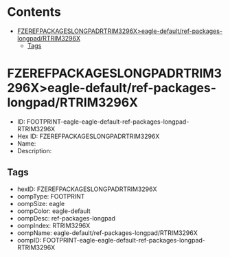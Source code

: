 



Contents
========

* [FZEREFPACKAGESLONGPADRTRIM3296X>eagle-default/ref-packages-longpad/RTRIM3296X](#fzerefpackageslongpadrtrim3296xeagle-defaultref-packages-longpadrtrim3296x)
	* [Tags](#tags)

# FZEREFPACKAGESLONGPADRTRIM3296X>eagle-default/ref-packages-longpad/RTRIM3296X

- ID: FOOTPRINT-eagle-eagle-default-ref-packages-longpad-RTRIM3296X
- Hex ID: FZEREFPACKAGESLONGPADRTRIM3296X
- Name: 
- Description: 

## Tags

- hexID: FZEREFPACKAGESLONGPADRTRIM3296X
- oompType: FOOTPRINT
- oompSize: eagle
- oompColor: eagle-default
- oompDesc: ref-packages-longpad
- oompIndex: RTRIM3296X
- oompName: eagle-default/ref-packages-longpad/RTRIM3296X
- oompID: FOOTPRINT-eagle-eagle-default-ref-packages-longpad-RTRIM3296X
